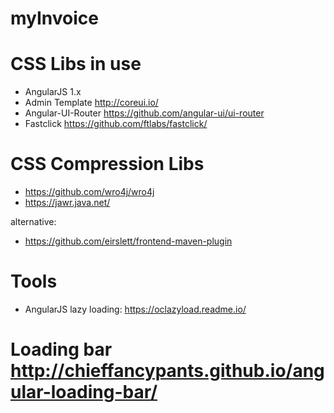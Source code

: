 # myInvoice

# CSS Libs in use
* AngularJS 1.x
* Admin Template http://coreui.io/
* Angular-UI-Router https://github.com/angular-ui/ui-router
* Fastclick https://github.com/ftlabs/fastclick/

# CSS Compression Libs
* https://github.com/wro4j/wro4j
* https://jawr.java.net/

alternative:
* https://github.com/eirslett/frontend-maven-plugin

# Tools
* AngularJS lazy loading: https://oclazyload.readme.io/
# Loading bar http://chieffancypants.github.io/angular-loading-bar/